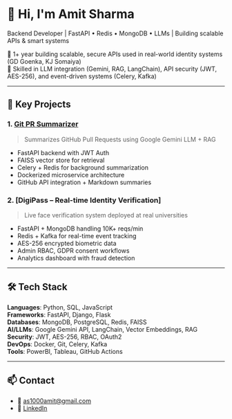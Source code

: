 # 👋 Hi, I'm Amit Sharma

Backend Developer | FastAPI • Redis • MongoDB • LLMs | Building scalable APIs & smart systems

🔧 1+ year building scalable, secure APIs used in real-world identity systems (GD Goenka, KJ Somaiya)  
🧠 Skilled in LLM integration (Gemini, RAG, LangChain), API security (JWT, AES-256), and event-driven systems (Celery, Kafka)

---

## 🚀 Key Projects

### 1. [Git PR Summarizer](https://github.com/amitgarg31/git-pr-summarizer)
> Summarizes GitHub Pull Requests using Google Gemini LLM + RAG

- FastAPI backend with JWT Auth
- FAISS vector store for retrieval
- Celery + Redis for background summarization
- Dockerized microservice architecture
- GitHub API integration + Markdown summaries

### 2. [DigiPass – Real-time Identity Verification]
> Live face verification system deployed at real universities

- FastAPI + MongoDB handling 10K+ reqs/min
- Redis + Kafka for real-time event tracking
- AES-256 encrypted biometric data
- Admin RBAC, GDPR consent workflows
- Analytics dashboard with fraud detection

---

## 🛠️ Tech Stack

**Languages**: Python, SQL, JavaScript  
**Frameworks**: FastAPI, Django, Flask  
**Databases**: MongoDB, PostgreSQL, Redis, FAISS  
**AI/LLMs**: Google Gemini API, LangChain, Vector Embeddings, RAG  
**Security**: JWT, AES-256, RBAC, OAuth2  
**DevOps**: Docker, Git, Celery, Kafka  
**Tools**: PowerBI, Tableau, GitHub Actions

---

## 📫 Contact

- 📧 [as1000amit@gmail.com](mailto:as1000amit@gmail.com)
- 🔗 [LinkedIn](https://linkedin.com/in/amit-sharma-994982267/)
